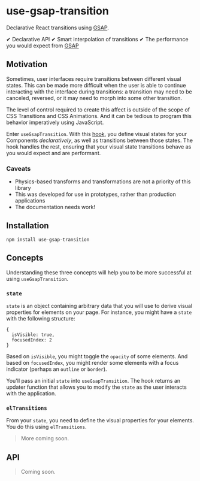 # use-gsap-transition

Declarative React transitions using [GSAP](https://greensock.com/gsap).

✔ Declarative API
✔ Smart interpolation of transitions
✔ The performance you would expect from [GSAP](https://greensock.com/gsap)

## Motivation

Sometimes, user interfaces require transitions between different visual states. This can be
made more difficult when the user is able to continue interacting with the interface during
transitions: a transition may need to be canceled, reversed, or it may need to morph
into some other transition.

The level of control required to create this affect is outside of the scope of CSS Transitions
and CSS Animations. And it can be tedious to program this behavior imperatively using JavaScript.

Enter `useGsapTransition`. With this [hook](https://reactjs.org/docs/hooks-intro.html), you define
visual states for your Components _declaratively_, as well as transitions between those states. The
hook handles the rest, ensuring that your visual state transitions behave as you would expect and are performant.

### Caveats

- Physics-based transforms and transformations are not a priority of this library
- This was developed for use in prototypes, rather than production applications
- The documentation needs work!

## Installation

```
npm install use-gsap-transition
```

## Concepts

Understanding these three concepts will help you to be more successful at using `useGsapTransition`.

### `state`

`state` is an object containing arbitrary data that you will use to derive visual properties for elements on your
page. For instance, you might have a `state` with the following structure:

```
{
  isVisible: true,
  focusedIndex: 2
}
```

Based on `isVisible`, you might toggle the `opacity` of some elements. And based on `focusedIndex`, you might render
some elements with a focus indicator (perhaps an `outline` or `border`).

You'll pass an initial `state` into `useGsapTransition`. The hook returns an updater function that allows you to modify
the `state` as the user interacts with the application.

### `elTransitions`

From your `state`, you need to define the visual properties for your elements. You do this using `elTransitions`.

> More coming soon.

## API

> Coming soon.
